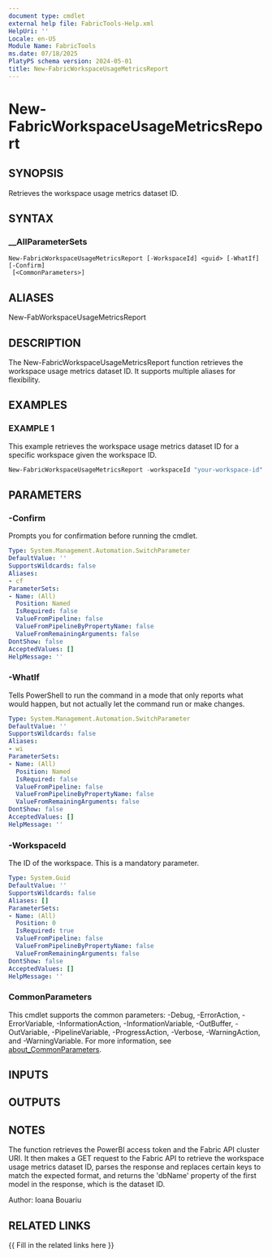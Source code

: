 ```yaml
---
document type: cmdlet
external help file: FabricTools-Help.xml
HelpUri: ''
Locale: en-US
Module Name: FabricTools
ms.date: 07/18/2025
PlatyPS schema version: 2024-05-01
title: New-FabricWorkspaceUsageMetricsReport
---
```


# New-FabricWorkspaceUsageMetricsReport

## SYNOPSIS

Retrieves the workspace usage metrics dataset ID.

## SYNTAX

### __AllParameterSets

```
New-FabricWorkspaceUsageMetricsReport [-WorkspaceId] <guid> [-WhatIf] [-Confirm]
 [<CommonParameters>]
```

## ALIASES

New-FabWorkspaceUsageMetricsReport

## DESCRIPTION

The New-FabricWorkspaceUsageMetricsReport function retrieves the workspace usage metrics dataset ID.
It supports multiple aliases for flexibility.

## EXAMPLES

### EXAMPLE 1

This example retrieves the workspace usage metrics dataset ID for a specific workspace given the workspace ID.

```powershell
New-FabricWorkspaceUsageMetricsReport -workspaceId "your-workspace-id"
```

## PARAMETERS

### -Confirm

Prompts you for confirmation before running the cmdlet.

```yaml
Type: System.Management.Automation.SwitchParameter
DefaultValue: ''
SupportsWildcards: false
Aliases:
- cf
ParameterSets:
- Name: (All)
  Position: Named
  IsRequired: false
  ValueFromPipeline: false
  ValueFromPipelineByPropertyName: false
  ValueFromRemainingArguments: false
DontShow: false
AcceptedValues: []
HelpMessage: ''
```

### -WhatIf

Tells PowerShell to run the command in a mode that only reports what would happen, but not actually let the command run or make changes.

```yaml
Type: System.Management.Automation.SwitchParameter
DefaultValue: ''
SupportsWildcards: false
Aliases:
- wi
ParameterSets:
- Name: (All)
  Position: Named
  IsRequired: false
  ValueFromPipeline: false
  ValueFromPipelineByPropertyName: false
  ValueFromRemainingArguments: false
DontShow: false
AcceptedValues: []
HelpMessage: ''
```

### -WorkspaceId

The ID of the workspace.
This is a mandatory parameter.

```yaml
Type: System.Guid
DefaultValue: ''
SupportsWildcards: false
Aliases: []
ParameterSets:
- Name: (All)
  Position: 0
  IsRequired: true
  ValueFromPipeline: false
  ValueFromPipelineByPropertyName: false
  ValueFromRemainingArguments: false
DontShow: false
AcceptedValues: []
HelpMessage: ''
```

### CommonParameters

This cmdlet supports the common parameters: -Debug, -ErrorAction, -ErrorVariable,
-InformationAction, -InformationVariable, -OutBuffer, -OutVariable, -PipelineVariable,
-ProgressAction, -Verbose, -WarningAction, and -WarningVariable. For more information, see
[about_CommonParameters](https://go.microsoft.com/fwlink/?LinkID=113216).

## INPUTS

## OUTPUTS

## NOTES

The function retrieves the PowerBI access token and the Fabric API cluster URI.
It then makes a GET request to the Fabric API to retrieve the workspace usage metrics dataset ID, parses the response and replaces certain keys to match the expected format, and returns the 'dbName' property of the first model in the response, which is the dataset ID.

Author: Ioana Bouariu

## RELATED LINKS

{{ Fill in the related links here }}

